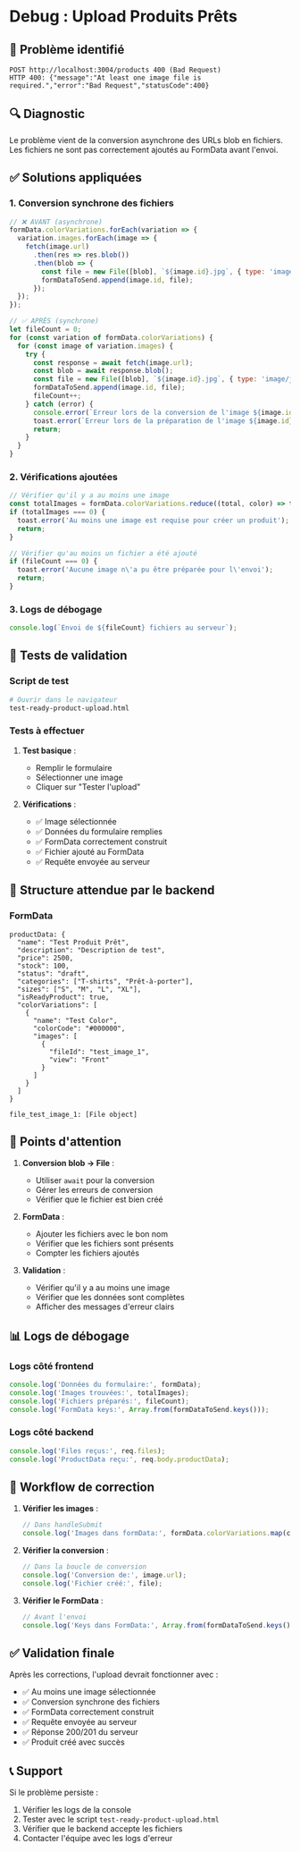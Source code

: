# Debug : Upload Produits Prêts

## 🚨 **Problème identifié**

```
POST http://localhost:3004/products 400 (Bad Request)
HTTP 400: {"message":"At least one image file is required.","error":"Bad Request","statusCode":400}
```

## 🔍 **Diagnostic**

Le problème vient de la conversion asynchrone des URLs blob en fichiers. Les fichiers ne sont pas correctement ajoutés au FormData avant l'envoi.

## ✅ **Solutions appliquées**

### 1. Conversion synchrone des fichiers

```javascript
// ❌ AVANT (asynchrone)
formData.colorVariations.forEach(variation => {
  variation.images.forEach(image => {
    fetch(image.url)
      .then(res => res.blob())
      .then(blob => {
        const file = new File([blob], `${image.id}.jpg`, { type: 'image/jpeg' });
        formDataToSend.append(image.id, file);
      });
  });
});

// ✅ APRÈS (synchrone)
let fileCount = 0;
for (const variation of formData.colorVariations) {
  for (const image of variation.images) {
    try {
      const response = await fetch(image.url);
      const blob = await response.blob();
      const file = new File([blob], `${image.id}.jpg`, { type: 'image/jpeg' });
      formDataToSend.append(image.id, file);
      fileCount++;
    } catch (error) {
      console.error(`Erreur lors de la conversion de l'image ${image.id}:`, error);
      toast.error(`Erreur lors de la préparation de l'image ${image.id}`);
      return;
    }
  }
}
```

### 2. Vérifications ajoutées

```javascript
// Vérifier qu'il y a au moins une image
const totalImages = formData.colorVariations.reduce((total, color) => total + color.images.length, 0);
if (totalImages === 0) {
  toast.error('Au moins une image est requise pour créer un produit');
  return;
}

// Vérifier qu'au moins un fichier a été ajouté
if (fileCount === 0) {
  toast.error('Aucune image n\'a pu être préparée pour l\'envoi');
  return;
}
```

### 3. Logs de débogage

```javascript
console.log(`Envoi de ${fileCount} fichiers au serveur`);
```

## 🧪 **Tests de validation**

### Script de test
```bash
# Ouvrir dans le navigateur
test-ready-product-upload.html
```

### Tests à effectuer

1. **Test basique** :
   - Remplir le formulaire
   - Sélectionner une image
   - Cliquer sur "Tester l'upload"

2. **Vérifications** :
   - ✅ Image sélectionnée
   - ✅ Données du formulaire remplies
   - ✅ FormData correctement construit
   - ✅ Fichier ajouté au FormData
   - ✅ Requête envoyée au serveur

## 🔧 **Structure attendue par le backend**

### FormData
```
productData: {
  "name": "Test Produit Prêt",
  "description": "Description de test",
  "price": 2500,
  "stock": 100,
  "status": "draft",
  "categories": ["T-shirts", "Prêt-à-porter"],
  "sizes": ["S", "M", "L", "XL"],
  "isReadyProduct": true,
  "colorVariations": [
    {
      "name": "Test Color",
      "colorCode": "#000000",
      "images": [
        {
          "fileId": "test_image_1",
          "view": "Front"
        }
      ]
    }
  ]
}

file_test_image_1: [File object]
```

## 🚨 **Points d'attention**

1. **Conversion blob → File** :
   - Utiliser `await` pour la conversion
   - Gérer les erreurs de conversion
   - Vérifier que le fichier est bien créé

2. **FormData** :
   - Ajouter les fichiers avec le bon nom
   - Vérifier que les fichiers sont présents
   - Compter les fichiers ajoutés

3. **Validation** :
   - Vérifier qu'il y a au moins une image
   - Vérifier que les données sont complètes
   - Afficher des messages d'erreur clairs

## 📊 **Logs de débogage**

### Logs côté frontend
```javascript
console.log('Données du formulaire:', formData);
console.log('Images trouvées:', totalImages);
console.log('Fichiers préparés:', fileCount);
console.log('FormData keys:', Array.from(formDataToSend.keys()));
```

### Logs côté backend
```javascript
console.log('Files reçus:', req.files);
console.log('ProductData reçu:', req.body.productData);
```

## 🔄 **Workflow de correction**

1. **Vérifier les images** :
   ```javascript
   // Dans handleSubmit
   console.log('Images dans formData:', formData.colorVariations.map(c => c.images));
   ```

2. **Vérifier la conversion** :
   ```javascript
   // Dans la boucle de conversion
   console.log('Conversion de:', image.url);
   console.log('Fichier créé:', file);
   ```

3. **Vérifier le FormData** :
   ```javascript
   // Avant l'envoi
   console.log('Keys dans FormData:', Array.from(formDataToSend.keys()));
   ```

## ✅ **Validation finale**

Après les corrections, l'upload devrait fonctionner avec :

- ✅ Au moins une image sélectionnée
- ✅ Conversion synchrone des fichiers
- ✅ FormData correctement construit
- ✅ Requête envoyée au serveur
- ✅ Réponse 200/201 du serveur
- ✅ Produit créé avec succès

## 📞 **Support**

Si le problème persiste :

1. Vérifier les logs de la console
2. Tester avec le script `test-ready-product-upload.html`
3. Vérifier que le backend accepte les fichiers
4. Contacter l'équipe avec les logs d'erreur 